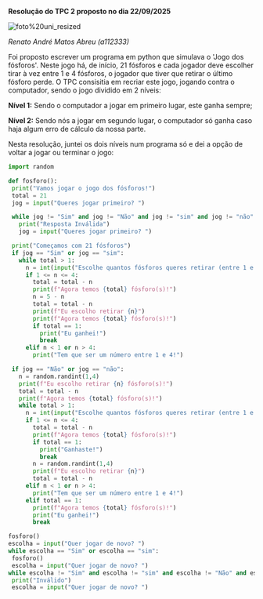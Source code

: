 **Resolução do TPC 2 proposto no dia 22/09/2025**

![foto%20uni_resized](https://github.com/user-attachments/assets/8d5bd67c-d7d0-468e-9623-002e6451df77)

*Renato André Matos Abreu (a112333)*

Foi proposto escrever um programa em python que simulava o 'Jogo dos fósforos'. Neste jogo há, de início, 21 fósforos e cada jogador deve escolher tirar à vez entre 1 e 4 fósforos, o jogador que tiver que retirar o último fósforo perde. O TPC consisitia em recriar este jogo, jogando contra o computador, sendo o jogo dividido em 2 níveis:

**Nível 1:** Sendo o computador a jogar em primeiro lugar, este ganha sempre;

**Nível 2:** Sendo nós a jogar em segundo lugar, o computador só ganha caso haja algum erro de cálculo da nossa parte.

Nesta resolução, juntei os dois níveis num programa só e dei a opção de voltar a jogar ou terminar o jogo:

 ```python
import random

def fosforo():
  print("Vamos jogar o jogo dos fósforos!")
  total = 21
  jog = input("Queres jogar primeiro? ")

  while jog != "Sim" and jog != "Não" and jog != "sim" and jog != "não":
    print("Resposta Inválida")
    jog = input("Queres jogar primeiro? ")

  print("Começamos com 21 fósforos")
  if jog == "Sim" or jog == "sim":
    while total > 1:
      n = int(input("Escolhe quantos fósforos queres retirar (entre 1 e 4): "))
      if 1 <= n <= 4:
        total = total - n
        print(f"Agora temos {total} fósforo(s)!")
        n = 5 - n
        total = total - n
        print(f"Eu escolho retirar {n}")
        print(f"Agora temos {total} fósforo(s)!")
        if total == 1:
          print("Eu ganhei!")
          break
      elif n < 1 or n > 4:
        print("Tem que ser um número entre 1 e 4!")

  if jog == "Não" or jog == "não":
    n = random.randint(1,4)
    print(f"Eu escolho retirar {n} fósforo(s)!")
    total = total - n
    print(f"Agora temos {total} fósforo(s)!")
    while total > 1:
      n = int(input("Escolhe quantos fósforos queres retirar (entre 1 e 4): "))
      if 1 <= n <= 4:
        total = total - n
        print(f"Agora temos {total} fósforo(s)!")
        if total == 1:
          print("Ganhaste!")
          break
        n = random.randint(1,4)
        print(f"Eu escolho retirar {n}")
        total = total - n
      elif n < 1 or n > 4:
        print("Tem que ser um número entre 1 e 4!")
      elif total == 1:
        print(f"Agora temos {total} fósforo(s)!")
        print("Eu ganhei!")
        break

fosforo()
escolha = input("Quer jogar de novo? ")  
while escolha == "Sim" or escolha == "sim":
  fosforo()
  escolha = input("Quer jogar de novo? ")
while escolha != "Sim" and escolha != "sim" and escolha != "Não" and escolha != "não":
  print("Inválido")
  escolha = input("Quer jogar de novo? ")
```
